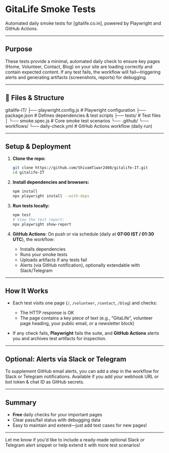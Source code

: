 # GitaLife Smoke Tests

Automated daily smoke tests for [gitalife.co.in], powered by Playwright and GitHub Actions.

---

##  Purpose

These tests provide a minimal, automated daily check to ensure key pages (Home, Volunteer, Contact, Blog) on your site are loading correctly and contain expected content. If any test fails, the workflow will fail—triggering alerts and generating artifacts (screenshots, reports) for debugging.

---
## 📂 Files & Structure

gitalife-IT/
├── playwright.config.js # Playwright configuration
├── package.json # Defines dependencies & test scripts
├── tests/ # Test files
│ └── smoke.spec.js # Core smoke test scenarios
└── .github/
└── workflows/
└── daily-check.yml # GitHub Actions workflow (daily run)

---

##  Setup & Deployment

1. **Clone the repo:**
    ```bash
    git clone https://github.com/ShivamTiwar2408/gitalife-IT.git
    cd gitalife-IT
    ```

2. **Install dependencies and browsers:**
    ```bash
    npm install
    npx playwright install --with-deps
    ```

3. **Run tests locally:**
    ```bash
    npm test
    # View the test report:
    npx playwright show-report
    ```

4. **GitHub Actions:** On push or via schedule (daily at **07:00 IST / 01:30 UTC**), the workflow:
   - Installs dependencies  
   - Runs your smoke tests  
   - Uploads artifacts if any tests fail  
   - Alerts (via GitHub notification), optionally extendable with Slack/Telegram

---

##  How It Works

- Each test visits one page (`/`, `/volunteer`, `/contact`, `/blog`) and checks:
  - The HTTP response is OK  
  - The page contains a key piece of text (e.g., “GitaLife”, volunteer page heading, your public email, or a newsletter block)

- If any check fails, **Playwright** fails the suite, and **GitHub Actions** alerts you and archives test artifacts for inspection.

---

##  Optional: Alerts via Slack or Telegram

To supplement GitHub email alerts, you can add a step in the workflow for Slack or Telegram notifications. Available if you add your webhook URL or bot token & chat ID as GitHub secrets.

---

##  Summary

- **Free** daily checks for your important pages  
- Clear pass/fail status with debugging data  
- Easy to maintain and extend—just add test cases for new pages!

---

Let me know if you'd like to include a ready-made optional Slack or Telegram alert snippet or help extend it with more test scenarios!
